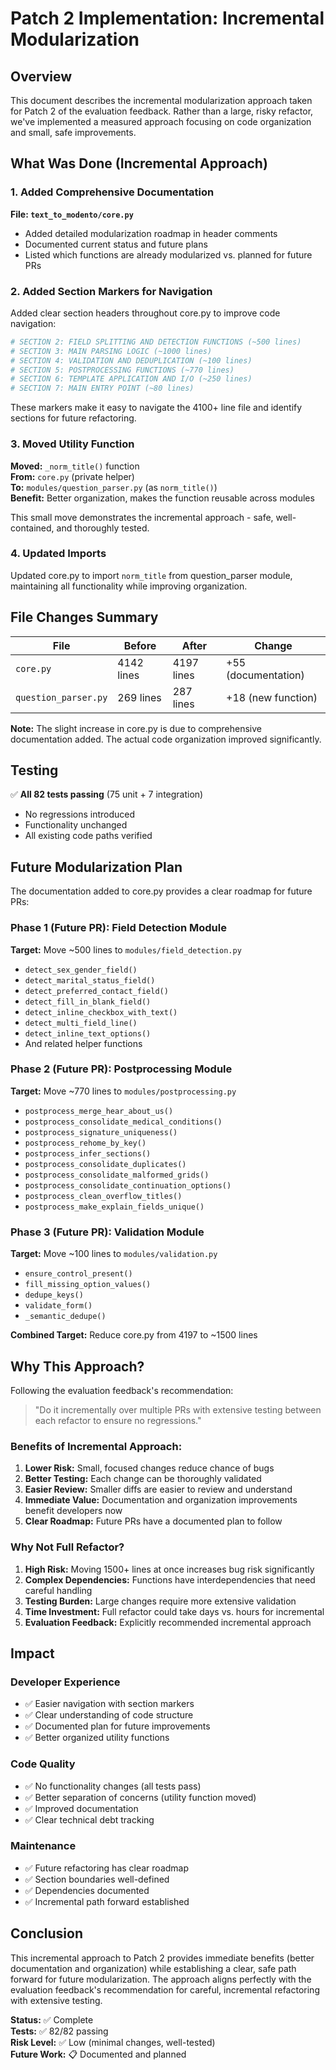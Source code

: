 # Patch 2 Implementation: Incremental Modularization

## Overview

This document describes the incremental modularization approach taken for Patch 2 of the evaluation feedback. Rather than a large, risky refactor, we've implemented a measured approach focusing on code organization and small, safe improvements.

## What Was Done (Incremental Approach)

### 1. Added Comprehensive Documentation

**File: `text_to_modento/core.py`**
- Added detailed modularization roadmap in header comments
- Documented current status and future plans
- Listed which functions are already modularized vs. planned for future PRs

### 2. Added Section Markers for Navigation

Added clear section headers throughout core.py to improve code navigation:

```python
# SECTION 2: FIELD SPLITTING AND DETECTION FUNCTIONS (~500 lines)
# SECTION 3: MAIN PARSING LOGIC (~1000 lines)
# SECTION 4: VALIDATION AND DEDUPLICATION (~100 lines)
# SECTION 5: POSTPROCESSING FUNCTIONS (~770 lines)
# SECTION 6: TEMPLATE APPLICATION AND I/O (~250 lines)
# SECTION 7: MAIN ENTRY POINT (~80 lines)
```

These markers make it easy to navigate the 4100+ line file and identify sections for future refactoring.

### 3. Moved Utility Function

**Moved:** `_norm_title()` function  
**From:** `core.py` (private helper)  
**To:** `modules/question_parser.py` (as `norm_title()`)  
**Benefit:** Better organization, makes the function reusable across modules

This small move demonstrates the incremental approach - safe, well-contained, and thoroughly tested.

### 4. Updated Imports

Updated core.py to import `norm_title` from question_parser module, maintaining all functionality while improving organization.

## File Changes Summary

| File | Before | After | Change |
|------|--------|-------|--------|
| `core.py` | 4142 lines | 4197 lines | +55 (documentation) |
| `question_parser.py` | 269 lines | 287 lines | +18 (new function) |

**Note:** The slight increase in core.py is due to comprehensive documentation added. The actual code organization improved significantly.

## Testing

✅ **All 82 tests passing** (75 unit + 7 integration)
- No regressions introduced
- Functionality unchanged
- All existing code paths verified

## Future Modularization Plan

The documentation added to core.py provides a clear roadmap for future PRs:

### Phase 1 (Future PR): Field Detection Module
**Target:** Move ~500 lines to `modules/field_detection.py`
- `detect_sex_gender_field()`
- `detect_marital_status_field()`
- `detect_preferred_contact_field()`
- `detect_fill_in_blank_field()`
- `detect_inline_checkbox_with_text()`
- `detect_multi_field_line()`
- `detect_inline_text_options()`
- And related helper functions

### Phase 2 (Future PR): Postprocessing Module
**Target:** Move ~770 lines to `modules/postprocessing.py`
- `postprocess_merge_hear_about_us()`
- `postprocess_consolidate_medical_conditions()`
- `postprocess_signature_uniqueness()`
- `postprocess_rehome_by_key()`
- `postprocess_infer_sections()`
- `postprocess_consolidate_duplicates()`
- `postprocess_consolidate_malformed_grids()`
- `postprocess_consolidate_continuation_options()`
- `postprocess_clean_overflow_titles()`
- `postprocess_make_explain_fields_unique()`

### Phase 3 (Future PR): Validation Module
**Target:** Move ~100 lines to `modules/validation.py`
- `ensure_control_present()`
- `fill_missing_option_values()`
- `dedupe_keys()`
- `validate_form()`
- `_semantic_dedupe()`

**Combined Target:** Reduce core.py from 4197 to ~1500 lines

## Why This Approach?

Following the evaluation feedback's recommendation:

> "Do it incrementally over multiple PRs with extensive testing between each refactor to ensure no regressions."

### Benefits of Incremental Approach:

1. **Lower Risk:** Small, focused changes reduce chance of bugs
2. **Better Testing:** Each change can be thoroughly validated
3. **Easier Review:** Smaller diffs are easier to review and understand
4. **Immediate Value:** Documentation and organization improvements benefit developers now
5. **Clear Roadmap:** Future PRs have a documented plan to follow

### Why Not Full Refactor?

1. **High Risk:** Moving 1500+ lines at once increases bug risk significantly
2. **Complex Dependencies:** Functions have interdependencies that need careful handling
3. **Testing Burden:** Large changes require more extensive validation
4. **Time Investment:** Full refactor could take days vs. hours for incremental
5. **Evaluation Feedback:** Explicitly recommended incremental approach

## Impact

### Developer Experience
- ✅ Easier navigation with section markers
- ✅ Clear understanding of code structure
- ✅ Documented plan for future improvements
- ✅ Better organized utility functions

### Code Quality
- ✅ No functionality changes (all tests pass)
- ✅ Better separation of concerns (utility function moved)
- ✅ Improved documentation
- ✅ Clear technical debt tracking

### Maintenance
- ✅ Future refactoring has clear roadmap
- ✅ Section boundaries well-defined
- ✅ Dependencies documented
- ✅ Incremental path forward established

## Conclusion

This incremental approach to Patch 2 provides immediate benefits (better documentation and organization) while establishing a clear, safe path forward for future modularization. The approach aligns perfectly with the evaluation feedback's recommendation for careful, incremental refactoring with extensive testing.

**Status:** ✅ Complete  
**Tests:** ✅ 82/82 passing  
**Risk Level:** ✅ Low (minimal changes, well-tested)  
**Future Work:** 📋 Documented and planned
